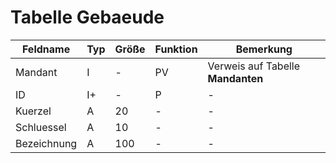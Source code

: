 #  Tabelle Gebaeude


| Feldname    | Typ | Größe | Funktion | Bemerkung                         |
|-------------|-----|-------|----------|-----------------------------------|
| Mandant     | I   | -     | PV       | Verweis auf Tabelle **Mandanten** |
| ID          | I+  | -     | P        | -                                 |
| Kuerzel     | A   | 20    | -        | -                                 |
| Schluessel  | A   | 10    | -        | -                                 |
| Bezeichnung | A   | 100   | -        | -                                 |

